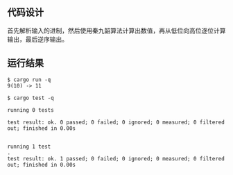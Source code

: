 ## 代码设计

首先解析输入的进制，然后使用秦九韶算法计算出数值，再从低位向高位逐位计算输出，最后逆序输出。

## 运行结果

```console
$ cargo run -q
9(10) -> 11

$ cargo test -q

running 0 tests

test result: ok. 0 passed; 0 failed; 0 ignored; 0 measured; 0 filtered out; finished in 0.00s


running 1 test
.
test result: ok. 1 passed; 0 failed; 0 ignored; 0 measured; 0 filtered out; finished in 0.00s
```
